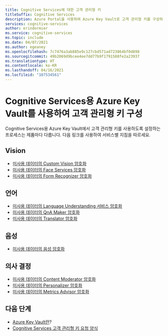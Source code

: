 ```yaml
---
title: Cognitive Services에 대한 고객 관리형 키
titleSuffix: Cognitive Services
description: Azure Portal을 사용하여 Azure Key Vault로 고객 관리형 키를 구성하는 방법을 알아봅니다. 고객 관리형 키를 사용하면 액세스 제어를 만들고, 회전하고, 비활성화하고, 철회할 수 있습니다.
services: cognitive-services
author: erindormier
ms.service: cognitive-services
ms.topic: include
ms.date: 04/07/2021
ms.author: egeaney
ms.openlocfilehash: 7c7476a3ab885e9c127cbd571ad723864bf0d898
ms.sourcegitcommit: 49b2069d9bcee4ee7dd77b9f1791588fe2a23937
ms.translationtype: HT
ms.contentlocale: ko-KR
ms.lasthandoff: 04/16/2021
ms.locfileid: "107534561"
---
```

# <a name="configure-customer-managed-keys-with-azure-key-vault-for-cognitive-services"></a>Cognitive Services용 Azure Key Vault를 사용하여 고객 관리형 키 구성

Cognitive Services용 Azure Key Vault에서 고객 관리형 키를 사용하도록 설정하는 프로세스는 제품마다 다릅니다. 다음 링크를 사용하여 서비스별 지침을 따르세요.

## <a name="vision"></a>Vision

* [미사용 데이터의 Custom Vision 암호화](../custom-vision-service/encrypt-data-at-rest.md)
* [미사용 데이터의 Face Services 암호화](../face/encrypt-data-at-rest.md)
* [미사용 데이터의 Form Recognizer 암호화](../form-recognizer/encrypt-data-at-rest.md)

## <a name="language"></a>언어

* [미사용 데이터의 Language Understanding 서비스 암호화](../LUIS/encrypt-data-at-rest.md)
* [미사용 데이터의 QnA Maker 암호화](../QnAMaker/encrypt-data-at-rest.md)
* [미사용 데이터의 Translator 암호화](../translator/encrypt-data-at-rest.md)

## <a name="speech"></a>음성

* [미사용 데이터의 음성 암호화](../speech-service/speech-encryption-of-data-at-rest.md)

## <a name="decision"></a>의사 결정

* [미사용 데이터의 Content Moderator 암호화](../Content-Moderator/encrypt-data-at-rest.md)
* [미사용 데이터의 Personalizer 암호화](../personalizer/encrypt-data-at-rest.md)
* [미사용 데이터의 Metrics Advisor 암호화](../metrics-advisor/encryption.md)

## <a name="next-steps"></a>다음 단계

* [Azure Key Vault란](../../key-vault/general/overview.md)?
* [Cognitive Services 고객 관리형 키 요청 양식](https://aka.ms/cogsvc-cmk)
